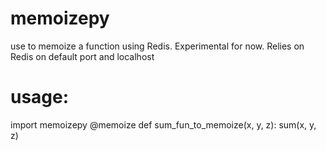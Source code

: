 # memoizepy

use to memoize a function using Redis. 
Experimental for now. 
Relies on Redis on default port and localhost
# usage:

import memoizepy
@memoize
def sum_fun_to_memoize(x, y, z):
    sum(x, y, z)
